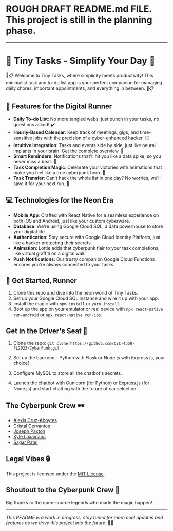 # ROUGH DRAFT README.md FILE. This project is still in the planning phase.

***

# 🌆 Tiny Tasks - Simplify Your Day 🚀

🌃📋 Welcome to Tiny Tasks, where simplicity meets productivity! This minimalist task and to-do list app is your perfect companion for managing daily chores, important appointments, and everything in between. 📆📋

## 🚀 Features for the Digital Runner

- **Daily To-do List**: No more tangled webs; just punch in your tasks, no questions asked! ✔️
- **Hourly-Based Calendar**: Keep track of meetings, gigs, and time-sensitive jobs with the precision of a cyber-enhanced hacker. 🕒
- **Intuitive Integration**: Tasks and events side by side, just like neural implants in your brain. Get the complete overview. 📅
- **Smart Reminders**: Notifications that'll hit you like a data spike, so you never miss a beat. 🚨
- **Task Completion Magic**: Celebrate your victories with animations that make you feel like a true cyberpunk hero. 🎉
- **Task Transfer**: Can't hack the whole list in one day? No worries, we'll save it for your next run. 🚀

## 💻 Technologies for the Neon Era

- **Mobile App**: Crafted with React Native for a seamless experience on both iOS and Android, just like your custom cyberware.
- **Database**: We're using Google Cloud SQL, a data powerhouse to store your digital life.
- **Authentication**: Stay secure with Google Cloud Identity Platform, just like a hacker protecting their secrets.
- **Animation**: Lottie adds that cyberpunk flair to your task completions, like virtual graffiti on a digital wall.
- **Push Notifications**: Our trusty companion Google Cloud Functions ensures you're always connected to your tasks.

## 🚀 Get Started, Runner

1. Clone this repo and dive into the neon world of Tiny Tasks.
2. Set up your Google Cloud SQL instance and wire it up with your app.
3. Install the magic with `npm install` or `yarn install`.
4. Boot up the app on your emulator or real device with `npx react-native run-android` or `npx react-native run-ios`.

## Get in the Driver's Seat 🚀

1. Clone the repo: `git clone https://github.com/CSC-4350-FL2023/CyberPunk.git`

2. Set up the backend - Python with Flask or Node.js with Express.js, your choice!

3. Configure MySQL to store all the chatbot's secrets.

4. Launch the chatbot with Gunicorn (for Python) or Express.js (for Node.js) and start chatting with the future of car selection.

## The Cyberpunk Crew 🕶️

- [Alexis Cruz-Aboytes](https://github.com/your-username)
- [Cristal Cervantes](https://github.com/team-member-3)
- [Joseph Paxton](https://github.com/team-member-1)
- [Kyle Laxamana](https://github.com/team-member-2)
- [Sagar Patel](https://github.com/SagarPateI)

## Legal Vibes 🔒

This project is licensed under the [MIT License](LICENSE).

## Shoutout to the Cyberpunk Crew 🙌

Big thanks to the open-source legends who made the magic happen!

---

*This README is a work in progress, stay tuned for more cool updates and features as we drive this project into the future.* 🚀💥
